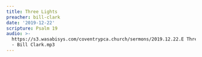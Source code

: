 ```yaml
---
title: Three Lights
preacher: bill-clark
date: '2019-12-22'
scripture: Psalm 19
audio: >-
  https://s3.wasabisys.com/coventrypca.church/sermons/2019.12.22.E Three Lights
  - Bill Clark.mp3
---
```

